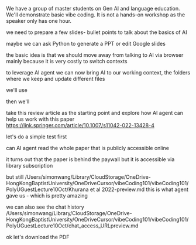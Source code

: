 We have a group of master students on Gen AI and language education. We'll demonstrate basic vibe coding. It is not a hands-on workshop as the speaker only has one hour. 

we need to prepare a few slides- bullet points to talk about the basics of AI 

maybe we can ask Python to generate a PPT or edit Google slides 

the basic idea is that we should move away from talking to AI via browser mainly because it is very costly to switch contexts 

to leverage AI agent we can now bring AI to our working context, the folders where we keep and update different files  

we'll use 

then we'll 

take this review article as the starting point and explore how AI agent can help us work with this paper https://link.springer.com/article/10.1007/s11042-022-13428-4


let's do a simple test first 

can AI agent read the whole paper that is publicly accessible online 

it turns out that the paper is behind the paywall but it is accessible via library subscription 

but still /Users/simonwang/Library/CloudStorage/OneDrive-HongKongBaptistUniversity/OneDriveCursor/vibeCoding101/vibeCoding101/PolyUGuestLecture10Oct/Khurana et al 2022-preview.md this is what agent gave us - which is pretty amazing 

we can also see the chat history /Users/simonwang/Library/CloudStorage/OneDrive-HongKongBaptistUniversity/OneDriveCursor/vibeCoding101/vibeCoding101/PolyUGuestLecture10Oct/chat_access_URLpreview.md


ok let's download the PDF
